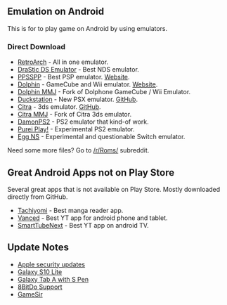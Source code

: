 ## Emulation on Android

This is for to play game on Android by using emulators.

### Direct Download

- [RetroArch](https://www.retroarch.com/?page=platforms) - All in one emulator.
- [DraStic DS Emulator](https://play.google.com/store/apps/details?id=com.dsemu.drastic) - Best NDS emulator.
- [PPSSPP](https://play.google.com/store/apps/details?id=org.ppsspp.ppssppgold) - Best PSP emulator. [Website](https://www.ppsspp.org/downloads.html).
- [Dolphin](https://play.google.com/store/apps/details?id=org.dolphinemu.dolphinemu) - GameCube and Wii emulator. [Website](https://dolphin-emu.org/download/).
- [Dolphin MMJ](https://github.com/weihuoya/dolphin/releases) - Fork of Dolphone GameCube / Wii Emulator.
- [Duckstation](https://play.google.com/store/apps/details?id=com.github.stenzek.duckstation) - New PSX emulator. [GitHub](https://github.com/stenzek/duckstation/releases).
- [Citra](https://play.google.com/store/apps/details?id=org.citra.citra_emu) - 3ds emulator. [GitHub](https://github.com/citra-emu/citra-android/releases/).
- [Citra MMJ](https://github.com/weihuoya/citra/releases) - Fork of Citra 3ds emulator.
- [DamonPS2](https://play.google.com/store/apps/details?id=com.damonplay.damonps2.free) - PS2 emulator that kind-of work.
- [Purei Play!](https://purei.org/downloads.php) - Experimental PS2 emulator.
- [Egg NS](https://eggns.wordpress.com/) - Experimental and questionable Switch emulator.

Need some more files? Go to [/r/Roms/](https://www.reddit.com/r/Roms/) subreddit.

## Great Android Apps not on Play Store

Several great apps that is not available on Play Store.
Mostly downloaded directly from GitHub.

- [Tachiyomi](https://github.com/tachiyomiorg/tachiyomi/releases) - Best manga reader app.
- [Vanced](https://github.com/YTVanced/VancedManager/releases) - Best YT app for android phone and tablet.
- [SmartTubeNext](https://github.com/yuliskov/SmartTubeNext) - Best YT app on android TV.

## Update Notes

- [Apple security updates](https://support.apple.com/en-us/HT201222)
- [Galaxy S10 Lite](https://doc.samsungmobile.com/sm-g770f/phe/doc.html)
- [Galaxy Tab A with S Pen](https://doc.samsungmobile.com/SM-P205/XTC/doc.html)
- [8BitDo Support](https://support.8bitdo.com)
- [GameSir](https://www.gamesir.hk/pages/gamesir-app)
